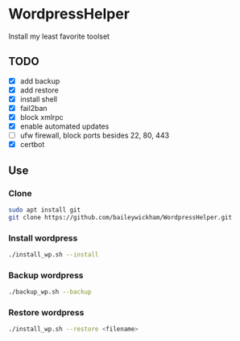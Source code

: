 # WordpressHelper
Install my least favorite toolset

## TODO
* [x] add backup
* [x] add restore
* [x] install shell
* [x] fail2ban
* [x] block xmlrpc
* [x] enable automated updates
* [ ] ufw firewall, block ports besides 22, 80, 443
* [x] certbot

## Use
### Clone
```bash
sudo apt install git
git clone https://github.com/baileywickham/WordpressHelper.git
```

### Install wordpress
```bash
./install_wp.sh --install
```


### Backup wordpress
```bash
./backup_wp.sh --backup
```

### Restore wordpress
```bash
./install_wp.sh --restore <filename>
```
